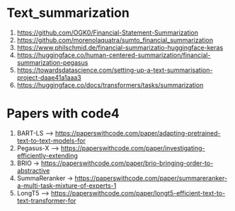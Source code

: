 # Text_summarization

1. https://github.com/OGK0/Financial-Statement-Summarization
2. https://github.com/morenolaquatra/sumto_financial_summarization
3. https://www.philschmid.de/financial-summarizatio-huggingface-keras
4. https://huggingface.co/human-centered-summarization/financial-summarization-pegasus
5. https://towardsdatascience.com/setting-up-a-text-summarisation-project-daae41a1aaa3
6. https://huggingface.co/docs/transformers/tasks/summarization

# Papers with code4
1. BART-LS --> https://paperswithcode.com/paper/adapting-pretrained-text-to-text-models-for
2. Pegasus-X --> https://paperswithcode.com/paper/investigating-efficiently-extending
3. BRIO -> https://paperswithcode.com/paper/brio-bringing-order-to-abstractive
4. SummaReranker -> https://paperswithcode.com/paper/summareranker-a-multi-task-mixture-of-experts-1
5. LongT5 --> https://paperswithcode.com/paper/longt5-efficient-text-to-text-transformer-for
